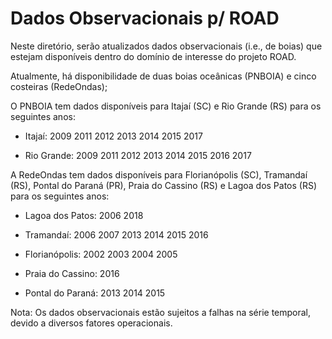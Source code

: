 # Dados Observacionais p/ ROAD

Neste diretório, serão atualizados dados observacionais (i.e., de boias) que estejam disponíveis dentro do domínio de interesse do projeto ROAD.

Atualmente, há disponibilidade de duas boias oceânicas (PNBOIA) e cinco costeiras (RedeOndas);


O PNBOIA tem dados disponíveis para Itajaí (SC) e Rio Grande (RS) para os seguintes anos:

 - Itajaí: 2009 2011 2012 2013 2014 2015 2017

 - Rio Grande: 2009 2011 2012 2013 2014 2015 2016 2017


A RedeOndas tem dados disponíveis para Florianópolis (SC), Tramandaí (RS), Pontal do Paraná (PR), Praia do Cassino (RS) e Lagoa dos Patos (RS) para os seguintes anos:

 - Lagoa dos Patos: 2006 2018

 - Tramandaí: 2006 2007 2013 2014 2015 2016

 - Florianópolis: 2002 2003 2004 2005

 - Praia do Cassino: 2016

 - Pontal do Paraná: 2013 2014 2015


Nota: Os dados observacionais estão sujeitos a falhas na série temporal, devido a diversos fatores operacionais.
